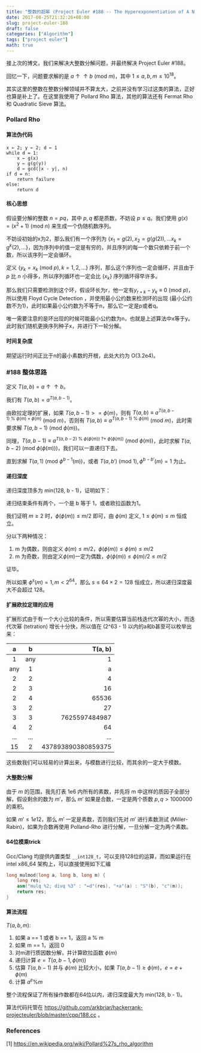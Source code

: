 ```yaml
---
title: "整数的超幂 (Project Euler #188 -- The Hyperexponentiation of A Number)"
date: 2017-08-25T21:32:26+08:00
slug: project-euler-188
draft: false
categories: ["Algorithm"]
tags: ["project euler"]
math: true
---
```


接上次的博文，我们来解决大整数分解问题，并最终解决 Project Euler #188。

回忆一下，问题要求解的是 $a\uparrow\uparrow b \ (\textrm{mod} \ m)$，其中 $1 \le a, b, m \le 10^{18}$。

其实这里的整数在整数分解领域并不算太大，之前并没有学习过这类的算法，正好也算是补上了。在这里我使用了 Pollard Rho 算法，其他的算法还有 Fermat Rho 和 Quadratic Sieve 算法。

<!--more-->

### Pollard Rho

#### 算法伪代码

```
x ← 2; y ← 2; d ← 1
while d = 1:
    x ← g(x)
    y ← g(g(y))
    d ← gcd(|x - y|, n)
if d = n: 
    return failure
else:
    return d
```

#### 核心思想

假设要分解的整数 $n = pq$，其中 $p, q$ 都是质数，不妨设 $p \le q$。我们使用 $g(x) = (x^2 + 1) \ (\textrm{mod} \ n)$ 来生成一个伪随机数序列。

不妨设初始的x为2，那么我们有一个序列为 $\{x_1 = g(2), x_2 = g(g(2)), ... x_k = g^k(2),...\}$，因为序列中的值一定是有穷的，并且序列的每一个数只依赖于前一个数，所以该序列一定会循环。

定义 $\{y_k = x_k\ (\textrm{mod} \ p), k = 1, 2, ...\}$ 序列，那么这个序列也一定会循环，并且由于 $p$ 比 $n$ 小得多，所以序列循环也一定会比 $\{x_k\}$ 序列循环得早许多。

那么我们只需要检测到这个环，假设环长为r，他一定有$y_{r+k} - y_{k} \equiv 0 \ (\textrm{mod} \ p)$，所以使用 Floyd Cycle Detection ，并使用最小公约数来检测环的出现 (最小公约数不为1)，此时如果最小公约数为不等于n，那么它一定是p或者q。

唯一需要注意的是环出现的时候可能最小公约数为n，也就是上述算法中x等于y。此时我们随机更换序列种子x，并进行下一轮分解。

#### 时间复杂度

期望运行时间正比于n的最小素数的开根，此处大约为 O(3.2e4)。

### #188 整体思路

定义 $T(a, b) = a\uparrow\uparrow b$。

我们有 $T(a, b) = a^{T(a, b - 1)}$。

由欧拉定理的扩展，如果 $T(a, b - 1) >= \phi(m)$，则有 $T(a,b) \equiv a^{T(a, b - 1) \ \%\  \phi(m) + \phi(m)} \ (\textrm{mod} \ m)$，否则有 $T(a,b) \equiv a^{T(a, b - 1) \ \%\  \phi(m)} \ (\textrm{mod} \ m)$，此时需要求解 $T(a, b - 1) \ (\textrm{mod}\ \phi(m))$。

同理，$T(a, b - 1) \equiv a^{T(a, b - 2) \ \%\  \phi(\phi(m))\ ?+\ \phi(\phi(m))} \ (\textrm{mod} \ \phi(m))$，此时求解 $T(a, b - 2) \ (\textrm{mod}\ \phi(\phi(m)))$，我们可以一直递归下去。

直到求解 $T(a, 1)\ (\textrm{mod} \ \phi^{b - 1}(m))$，或者 $T(a, b') \ (\textrm{mod} \ 1), \phi^{b - b'}(m) = 1$ 为止。

#### 递归深度

递归深度顶多为 min(128, b - 1)，证明如下：

递归结束条件有两个，一个是 b 等于 1，或者欧拉函数为1。

我们证明 $m \ge 2$ 时，$\phi(\phi(m)) \le m/2$ 即可，由 $\phi(m)$ 定义, $1 \le \phi(m) \le m$ 恒成立。

分以下两种情况：

1. m 为偶数，则由定义 $\phi(m) \le m / 2$，$\phi(\phi(m)) \le \phi(m) \le m / 2$
2. m 为奇数，则由定义$\phi(m)$一定为偶数，$\phi(\phi(m)) \le \phi(m) / 2 \le m / 2$

证毕。

所以如果 $\phi^{s}(m) = 1, m < 2^{64}$，那么 $s \le 64 \times 2 = 128$ 恒成立，所以递归深度最大不会超过 128。

#### 扩展欧拉定理的应用

扩展形式由于有一个大小比较的条件，所以需要估算当前栈迭代次幂的大小，而迭代次幂 (tetration) 增长十分快，所以值在 (2^63 - 1) 以内的a和b甚至可以枚举出来：

|   a   |   b   |            T(a, b) |
| :---: | :---: | -----------------: |
|   1   |  any  |                  1 |
|  any  |   1   |                  a |
|   2   |   2   |                  4 |
|   2   |   3   |                 16 |
|   2   |   4   |              65536 |
|   3   |   2   |                 27 |
|   3   |   3   |      7625597484987 |
|   4   |   2   |                 64 |
|  ...  |  ...  |                ... |
|  15   |   2   | 437893890380859375 |

这些数我们可以轻易的计算出来，与模数进行比较，而其余的一定大于模数。

#### 大整数分解

由于 $m$ 的范围，我先打表 1e6 内所有的素数，并先将 m 中这样的质因子全部分解，假设剩余的数为 $m'$，那么 $m'$ 如果是合数，一定是两个质数 $p, q \gt 1000000$ 的乘积。

如果 $m' \le 1e12$，那么 $m'$ 一定是素数，否则我们先对 $m'$ 进行素数测试 (Miller-Rabin)，如果为合数再使用 Polland-Rho 进行分解，一旦分解一定为两个素数。 

#### 64位模乘trick

Gcc/Clang 均提供内置类型 `__int128_t`，可以支持128位的运算，而如果运行在 intel x86_64 架构上，可以直接使用如下汇编

```cpp
long mulmod(long a, long b, long m) {
    long res;
    asm("mulq %2; divq %3" : "=d"(res), "+a"(a) : "S"(b), "c"(m));
    return res;
}
```

#### 算法流程

$T(a, b, m)$:

1. 如果 a == 1 或者 b == 1，返回 a % m
2. 如果 m == 1，返回 0
3. 对m进行质因数分解，并计算欧拉函数 $\phi(m)$
4. 递归计算 $e = T(a, b - 1, \phi(m))$
5. 估算 $T(a, b - 1)$ 并与 $\phi(m)$ 比较大小，如果 $T(a, b - 1) \ge \phi(m)$，$e = e + \phi(m)$
6. 计算 $a ^ e \% m$

整个流程保证了所有操作数都在64位以内，递归深度最大为 min(128, b - 1)。

算法代码托管在 https://github.com/arkbriar/hackerrank-projecteuler/blob/master/cpp/188.cc 。


### References

[1] https://en.wikipedia.org/wiki/Pollard%27s_rho_algorithm


